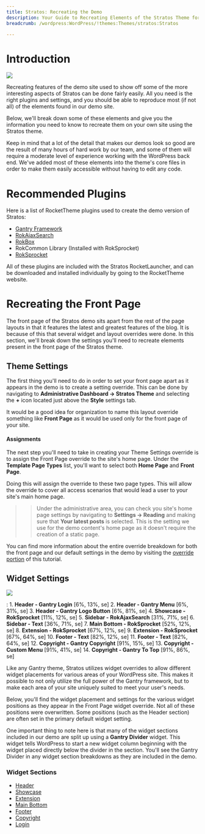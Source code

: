 ```yaml
---
title: Stratos: Recreating the Demo
description: Your Guide to Recreating Elements of the Stratos Theme for WordPress
breadcrumb: /wordpress:WordPress/!themes:Themes/stratos:Stratos

---
```


Introduction
=====

![][stratos]

Recreating features of the demo site used to show off some of the more interesting aspects of Stratos can be done fairly easily. All you need is the right plugins and settings, and you should be able to reproduce most (if not all) of the elements found in our demo site. 

Below, we'll break down some of these elements and give you the information you need to know to recreate them on your own site using the Stratos theme.

Keep in mind that a lot of the detail that makes our demos look so good are the result of many hours of hard work by our team, and some of them will require a moderate level of experience working with the WordPress back end. We've added most of these elements into the theme's core files in order to make them easily accessible without having to edit any code.

Recommended Plugins
=====

Here is a list of RocketTheme plugins used to create the demo version of Stratos:

* [Gantry Framework][gantry]
* [RokAjaxSearch][rokajaxsearch]
* [RokBox][rokbox]
* RokCommon Library (Installed with RokSprocket)
* [RokSprocket][roksprocket]

All of these plugins are included with the Stratos RocketLauncher, and can be downloaded and installed individually by going to the RocketTheme website.

Recreating the Front Page
=====

The front page of the Stratos demo sits apart from the rest of the page layouts in that it features the latest and greatest features of the blog. It is because of this that several widget and layout overrides were done. In this section, we'll break down the settings you'll need to recreate elements present in the front page of the Stratos theme.

Theme Settings
-----

The first thing you'll need to do in order to set your front page apart as it appears in the demo is to create a setting override. This can be done by navigating to **Administrative Dashboard -> Stratos Theme** and selecting the **+** icon located just above the **Style** settings tab. 

It would be a good idea for organization to name this layout override something like **Front Page** as it would be used only for the front page of your site.

#### Assignments

The next step you'll need to take in creating your Theme Settings override is to assign the Front Page override to the site's home page. Under the **Template Page Types** list, you'll want to select both **Home Page** and **Front Page**.

Doing this will assign the override to these two page types. This will allow the override to cover all access scenarios that would lead a user to your site's main home page.

>> Under the administrative area, you can check you site's home page settings by navigating to **Settings -> Reading** and making sure that **Your latest posts** is selected. This is the setting we use for the demo content's home page as it doesn't require the creation of a static page.

You can find more information about the entire override breakdown for both the front page and our default settings in the demo by visiting the [override portion][demooverride] of this tutorial.

Widget Settings
-----

![][theme]

:   1. **Header - Gantry Login** [6%, 13%, se]
    2. **Header - Gantry Menu** [6%, 31%, se]
    3. **Header - Gantry Logo Button** [6%, 81%, se]
    4. **Showcase - RokSprocket** [11%, 12%, se]
    5. **Sidebar - RokAjaxSearch** [31%, 71%, se]
    6. **Sidebar - Text** [36%, 71%, se]
    7. **Main Bottom - RokSprocket** [52%, 12%, se]
    8. **Extension - RokSprocket** [67%, 12%, se]
    9. **Extension - RokSprocket** [67%, 64%, se]
    10. **Footer - Text** [82%, 12%, se]
    11. **Footer - Text** [82%, 64%, se]
    12. **Copyright - Gantry Copyright** [91%, 15%, se]
    13. **Copyright - Custom Menu** [91%, 41%, se]
    14. **Copyright - Gantry To Top** [91%, 86%, se]

Like any Gantry theme, Stratos utilizes widget overrides to allow different widget placements for various areas of your WordPress site. This makes it possible to not only utilize the full power of the Gantry framework, but to make each area of your site uniquely suited to meet your user's needs.

Below, you'll find the widget placement and settings for the various widget positions as they appear in the Front Page widget override. Not all of these positions were overwritten. Some positions (such as the Header section) are often set in the primary default widget setting.

One important thing to note here is that many of the widget sections included in our demo are split up using a **Gantry Divider** widget. This widget tells WordPress to start a new widget column beginning with the widget placed directly below the divider in the section. You'll see the Gantry Divider in any widget section breakdowns as they are included in the demo.

### Widget Sections

* [Header][header]
* [Showcase][showcase]
* [Extension][extension]
* [Main Bottom][bottom]
* [Footer][footer]
* [Copyright][copyright]
* [Login][login]

[gantry]: http://gantry-framework.org/download
[rokajaxsearch]: http://www.rockettheme.com/wordpress-downloads/plugins/free/2624-rokajaxsearch
[rokbox]: http://www.rockettheme.com/wordpress-downloads/plugins/free/2625-rokbox
[roksprocket]: http://www.rockettheme.com/wordpress-downloads/plugins/free/3228-roksprocket
[stratos]: assets/stratos.jpeg
[roksprocket]: ../../plugins/roksprocket/
[faq]: faq.md
[menu]: ../../start/menu.md
[override]: http://gantry-framework.org/documentation/wordpress/configure/
[header]: demo_header.md
[showcase]: demo_showcase.md
[login]: demo_login.md
[utility]: demo_utility.md
[extension]: demo_extension.md
[bottom]: demo_mainbottom.md
[footer]: demo_footer.md
[social]: demo_social.md
[copyright]: demo_copyright.md
[demooverride]: demo_override.md
[theme]: assets/stratos2.jpeg